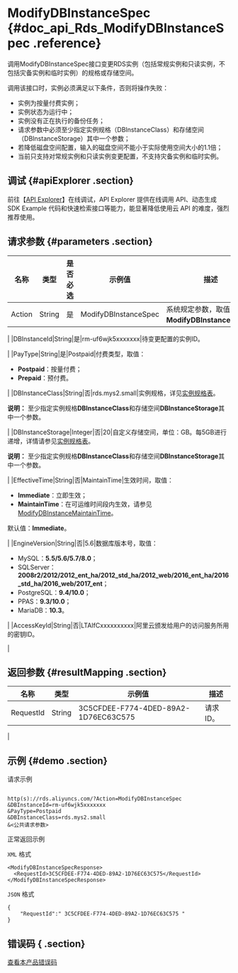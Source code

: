 # ModifyDBInstanceSpec {#doc_api_Rds_ModifyDBInstanceSpec .reference}

调用ModifyDBInstanceSpec接口变更RDS实例（包括常规实例和只读实例，不包括灾备实例和临时实例）的规格或存储空间。

调用该接口时，实例必须满足以下条件，否则将操作失败：

-   实例为按量付费实例；
-   实例状态为运行中；
-   实例没有正在执行的备份任务；
-   请求参数中必须至少指定实例规格（DBInstanceClass）和存储空间（DBInstanceStorage）其中一个参数；
-   若降低磁盘空间配置，输入的磁盘空间不能小于实际使用空间大小的1.1倍；
-   当前只支持对常规实例和只读实例变更配置，不支持灾备实例和临时实例。

## 调试 {#apiExplorer .section}

前往【[API Explorer](https://api.aliyun.com/#product=Rds&api=ModifyDBInstanceSpec)】在线调试，API Explorer 提供在线调用 API、动态生成 SDK Example 代码和快速检索接口等能力，能显著降低使用云 API 的难度，强烈推荐使用。

## 请求参数 {#parameters .section}

|名称|类型|是否必选|示例值|描述|
|--|--|----|---|--|
|Action|String|是|ModifyDBInstanceSpec|系统规定参数，取值：**ModifyDBInstanceSpec**。

 |
|DBInstanceId|String|是|rm-uf6wjk5xxxxxxx|待变更配置的实例ID。

 |
|PayType|String|是|Postpaid|付费类型，取值：

 -   **Postpaid**：按量付费；
-   **Prepaid**：预付费。

 |
|DBInstanceClass|String|否|rds.mys2.small|实例规格，详见[实例规格表](~~26312~~)。

 **说明：** 至少指定实例规格**DBInstanceClass**和存储空间**DBInstanceStorage**其中一个参数。

 |
|DBInstanceStorage|Integer|否|20|自定义存储空间，单位：GB。每5GB进行递增，详情请参见[实例规格表](~~26312~~)。

 **说明：** 至少指定实例规格**DBInstanceClass**和存储空间**DBInstanceStorage**其中一个参数。

 |
|EffectiveTime|String|否|MaintainTime|生效时间，取值：

 -   **Immediate**：立即生效；
-   **MaintainTime**：在可运维时间段内生效，请参见[ModifyDBInstanceMaintainTime](~~26249~~)。

 默认值：**Immediate**。

 |
|EngineVersion|String|否|5.6|数据库版本号，取值：

 -   MySQL：**5.5/5.6/5.7/8.0**；
-   SQLServer：**2008r2/2012/2012\_ent\_ha/2012\_std\_ha/2012\_web/2016\_ent\_ha/2016\_std\_ha/2016\_web/2017\_ent**；
-   PostgreSQL：**9.4/10.0**；
-   PPAS：**9.3/10.0**；
-   MariaDB：**10.3**。

 |
|AccessKeyId|String|否|LTAIfCxxxxxxxxxx|阿里云颁发给用户的访问服务所用的密钥ID。

 |

## 返回参数 {#resultMapping .section}

|名称|类型|示例值|描述|
|--|--|---|--|
|RequestId|String|3C5CFDEE-F774-4DED-89A2-1D76EC63C575|请求ID。

 |

## 示例 {#demo .section}

请求示例

``` {#request_demo}

http(s)://rds.aliyuncs.com/?Action=ModifyDBInstanceSpec
&DBInstanceId=rm-uf6wjk5xxxxxxx
&PayType=Postpaid
&DBInstanceClass=rds.mys2.small
&<公共请求参数>

```

正常返回示例

`XML` 格式

``` {#xml_return_success_demo}
<ModifyDBInstanceSpecResponse>
  <RequestId>3C5CFDEE-F774-4DED-89A2-1D76EC63C575</RequestId>
</ModifyDBInstanceSpecResponse>

```

`JSON` 格式

``` {#json_return_success_demo}
{
	"RequestId":" 3C5CFDEE-F774-4DED-89A2-1D76EC63C575 "
}
```

## 错误码 { .section}

[查看本产品错误码](https://error-center.aliyun.com/status/product/Rds)

